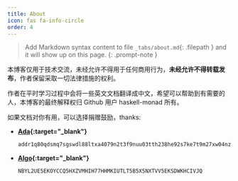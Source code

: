 ```yaml
---
title: About
icon: fas fa-info-circle
order: 4
---
```


> Add Markdown syntax content to file `_tabs/about.md`{: .filepath } and it will show up on this page.
{: .prompt-note }


本博客仅用于技术交流，未经允许不得用于任何商用行为，**未经允许不得转载发布**，作者保留采取一切法律措施的权利。

作者在平时学习过程中会将一些英文文档翻译成中文，希望可以帮助到有需要的人，本博客的最终解释权归 Github 用户 haskell-monad 所有。

如果文档对你有用，可以选择捐赠鼓励，thanks:

* **[Ada](https://cardano.org/){:target="_blank"}**
  ```ada
  addr1q80qdsmq7sgswdl88ltxa4079n2t3f9nuu03tth238he92s7ke7t9m27xw04nzmmdymmywzw54g5la52r53zcwsxk7psxkxxmp
  ```
* **[Algo](https://www.algorand.com/){:target="_blank"}**
  ```
  NBYL2UE5EKOYCCQ5HXZVMHIH77HHMKIUTLT5B5X5NXTVV5EKSDWKHCIVJQ
  ```